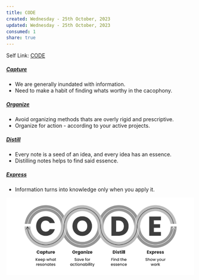 ```yaml
---
title: CODE
created: Wednesday - 25th October, 2023
updated: Wednesday - 25th October, 2023
consumed: 1
share: true
---
```


Self Link: [CODE](CODE.md)

##### [Capture](./Capture.md)

* We are generally inundated with information.
* Need to make a habit of finding whats worthy in the cacophony.

##### [Organize](./Organize.md)

* Avoid organizing methods thats are overly rigid and prescriptive.
* Organize for action - according to your active projects.

##### [Distill](./Distill.md)

* Every note is a seed of an idea, and every idea has an essence.
* Distilling notes helps to find said essence.

##### [Express](./Express.md)

* Information turns into knowledge only when you apply it.

![CODE.png](./2.%20Areas/Productivity/CODE.png)
